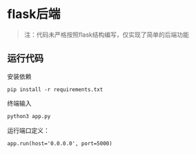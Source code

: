 # flask后端

> 注：代码未严格按照flask结构编写，仅实现了简单的后端功能

## 运行代码

安装依赖

```
pip install -r requirements.txt
```

终端输入

```sh
python3 app.py
```

运行端口定义：

```
app.run(host='0.0.0.0', port=5000)
```
